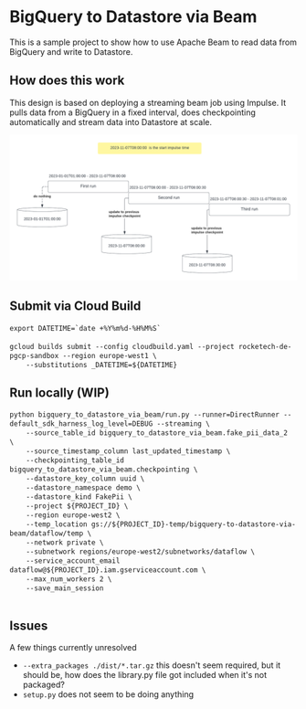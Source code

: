 # BigQuery to Datastore via Beam

This is a sample project to show how to use Apache Beam to read data from BigQuery and write to Datastore.

## How does this work

This design is based on deploying a streaming beam job using Impulse. It pulls data from a BigQuery in a fixed interval, does checkpointing automatically and stream data into Datastore at scale.

![beam impulse design](Impulse_based_design_on_beam.png) 

## Submit via Cloud Build

```
export DATETIME=`date +%Y%m%d-%H%M%S`

gcloud builds submit --config cloudbuild.yaml --project rocketech-de-pgcp-sandbox --region europe-west1 \
    --substitutions _DATETIME=${DATETIME}
```


## Run locally (WIP)
```
python bigquery_to_datastore_via_beam/run.py --runner=DirectRunner --default_sdk_harness_log_level=DEBUG --streaming \
    --source_table_id bigquery_to_datastore_via_beam.fake_pii_data_2  \
    --source_timestamp_column last_updated_timestamp \
    --checkpointing_table_id bigquery_to_datastore_via_beam.checkpointing \
    --datastore_key_column uuid \
    --datastore_namespace demo \
    --datastore_kind FakePii \
    --project ${PROJECT_ID} \
    --region europe-west2 \
    --temp_location gs://${PROJECT_ID}-temp/bigquery-to-datastore-via-beam/dataflow/temp \
    --network private \
    --subnetwork regions/europe-west2/subnetworks/dataflow \
    --service_account_email dataflow@${PROJECT_ID}.iam.gserviceaccount.com \
    --max_num_workers 2 \
    --save_main_session 
   
```

## Issues
A few things currently unresolved
- `--extra_packages ./dist/*.tar.gz` this doesn't seem required, but it should be, how does the library.py file got included when it's not packaged?
- `setup.py` does not seem to be doing anything
